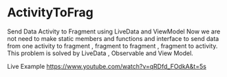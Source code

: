 # ActivityToFrag
Send Data Activity to Fragment using LiveData and ViewModel
Now we are not need to make static members and functions and interface to send data from one activity to fragment , fragment to fragment , fragment to activity.
This problem is solved by LiveData , Observable and View Model.

Live Example 
https://www.youtube.com/watch?v=qRDfd_FOdkA&t=5s
